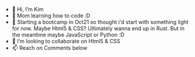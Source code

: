 - 👋 Hi, I’m Kim
- 👀 Mom learning how to code :D
- 🌱 Starting a bootcamp in Oct21 so thought i'd start with something light for now. Maybe Html5 & CSS? Ultimately wanna end up in Rust. But in the meantime maybe JavaScript or Python :D
- 💞️ I’m looking to collaborate on Html5 & CSS
- 📫 Reach on Comments below

<!---
ki3bs/ki3bs is a ✨ special ✨ repository because its `README.md` (this file) appears on your GitHub profile.
You can click the Preview link to take a look at your changes.
--->
